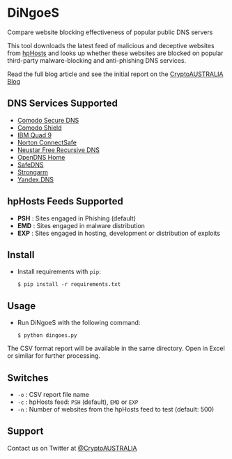 # DiNgoeS

Compare website blocking effectiveness of popular public DNS servers

This tool downloads the latest feed of malicious and deceptive websites
from [hpHosts](https://hosts-file.net/) and looks up whether these websites are
blocked on popular third-party malware-blocking and anti-phishing DNS
services.

Read the full blog article and see the initial report on the [CryptoAUSTRALIA Blog](https://blog.cryptoaustralia.org.au/2017/12/23/best-threat-blocking-dns-providers/)

## DNS Services Supported

  * [Comodo Secure DNS](https://www.comodo.com/secure-dns/)
  * [Comodo Shield](https://shield.dome.comodo.com/)
  * [IBM Quad 9](https://www.quad9.net/)
  * [Norton ConnectSafe](https://connectsafe.norton.com/configureRouter.html)
  * [Neustar Free Recursive DNS](https://www.neustar.biz/security/dns-services/free-recursive-dns-service)
  * [OpenDNS Home](https://www.opendns.com/)
  * [SafeDNS](https://www.safedns.com/)
  * [Strongarm](https://strongarm.io/)
  * [Yandex.DNS](https://dns.yandex.com/advanced/)

## hpHosts Feeds Supported

  * **PSH** : Sites engaged in Phishing (default)
  * **EMD** : Sites engaged in malware distribution
  * **EXP** : Sites engaged in hosting, development or distribution of exploits

## Install

  * Install requirements with `pip`:

      `$ pip install -r requirements.txt`

## Usage

  * Run DiNgoeS with the following command:

      `$ python dingoes.py`

  The CSV format report will be available in the same directory. Open in Excel
  or similar for further processing.

## Switches

  * `-o` : CSV report file name
  * `-c` : hpHosts feed: `PSH` (default), `EMD` or `EXP`
  * `-n` : Number of websites from the hpHosts feed to test (default: 500)

## Support

Contact us on Twitter at [@CryptoAUSTRALIA](https://twitter.com/CryptoAustralia)
